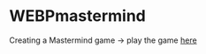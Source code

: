 # WEBPmastermind
   Creating a Mastermind game -> play the game [here](https://sarahclavadetscher.github.io/WEBPmastermind/)
